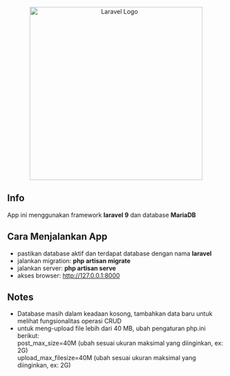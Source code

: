 <p align="center"><a href="https://laravel.com" target="_blank"><img src="https://raw.githubusercontent.com/laravel/art/master/logo-lockup/5%20SVG/2%20CMYK/1%20Full%20Color/laravel-logolockup-cmyk-red.svg" width="400" alt="Laravel Logo"></a></p>

##  Info
App ini menggunakan framework <strong>laravel 9</strong> dan database <strong>MariaDB</strong>

## Cara Menjalankan App
- pastikan database aktif dan terdapat database dengan nama <b>laravel</b>
- jalankan migration: <strong>php artisan migrate</strong>
- jalankan server: <strong>php artisan serve</strong>
- akses browser: http://127.0.0.1:8000

## Notes
* Database masih dalam keadaan kosong, tambahkan data baru untuk melihat fungsionalitas operasi CRUD
* untuk meng-upload file lebih dari 40 MB, ubah pengaturan php.ini berikut:<br>
post_max_size=40M (ubah sesuai ukuran maksimal yang diinginkan, ex: 2G)<br>
upload_max_filesize=40M (ubah sesuai ukuran maksimal yang diinginkan, ex: 2G)<br>
